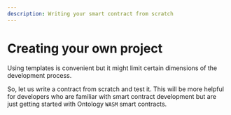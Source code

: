 ```yaml
---
description: Writing your smart contract from scratch
---
```


# Creating your own project

Using templates is convenient but it might limit certain dimensions of the development process. 

So, let us write a contract from scratch and test it. This will be more helpful for developers who are familiar with smart contract development but are just getting started with Ontology `WASM` smart contracts.

## 



